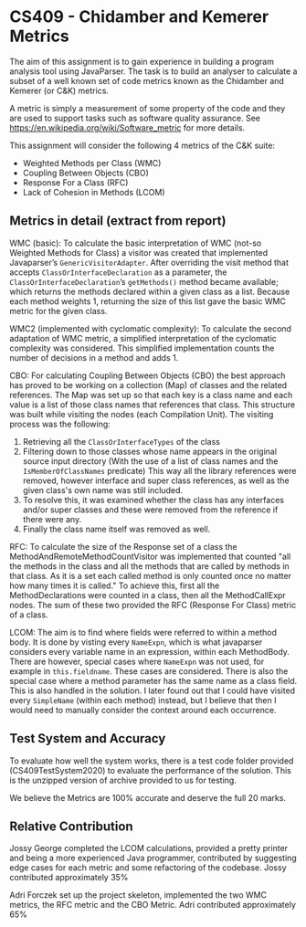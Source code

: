 # CS409 - Chidamber and Kemerer Metrics

The aim of this assignment is to gain experience in building a program analysis tool using JavaParser.
The task is to build an analyser to calculate a subset of a well known set of code metrics known as the Chidamber and Kemerer (or C&K) metrics.

A metric is simply a measurement of some property of the code and they are used to support tasks such as software quality assurance.
See https://en.wikipedia.org/wiki/Software_metric  for more details.

This assignment will consider the following 4 metrics of the C&K suite:

- Weighted Methods per Class (WMC)
- Coupling Between Objects (CBO)
- Response For a Class (RFC)
- Lack of Cohesion in Methods (LCOM)

Metrics in detail (extract from report)
---
WMC (basic):
To calculate the basic interpretation of WMC (not-so Weighted Methods for Class) a visitor was created that implemented Javaparser’s `GenericVisitorAdapter`. After overriding the visit method that accepts `ClassOrInterfaceDeclaration` as a parameter, the `ClassOrInterfaceDeclaration`’s `getMethods()` method became available; which returns the methods declared within a given class as a list. Because each method weights 1, returning the size of this list gave the basic WMC metric for the given class.

WMC2 (implemented with cyclomatic complexity):
To calculate the second adaptation of WMC metric, a simplified interpretation of the cyclomatic complexity was considered. This simplified implementation counts the number of decisions in a method and adds 1.

CBO:
For calculating Coupling Between Objects (CBO) the best approach has proved to be working on a collection (Map) of classes and the related references. The Map was set up so that each key is a class name and each value is a list of those class names that references that class.
This structure was built while visiting the nodes (each Compilation Unit). The visiting process was the following: 
1. Retrieving all the `ClassOrInterfaceTypes` of the class
2. Filtering down to those classes whose name appears in the original source input directory (With the use of a list of class names and the `IsMemberOfClassNames` predicate)
This way all the library references were removed, however interface and super class references, as well as the given class's own name was still included.
3. To resolve this, it was examined whether the class has any interfaces and/or super classes and these were removed from the reference if there were any.
4. Finally the class name itself was removed as well.

RFC:
To calculate the size of the Response set of a class the MethodAndRemoteMethodCountVisitor was implemented that counted "all the methods in the class and all the methods that are called by methods in that class. As it is a set each called method is only counted once no matter how many times it is called." 
To achieve this, first all the MethodDeclarations were counted in a class, then all the MethodCallExpr nodes. The sum of these two provided the RFC (Response For Class) metric of a class.

LCOM:
The aim is to find where fields were referred to within a method body. It is done by visting every `NameExpn`, which is what javaparser considers every variable name in an expression, within each MethodBody. There are however, special cases where `NameExpn` was not used, for example in `this.fieldname`. These cases are considered. There is also the special case where a method parameter has the same name as a class field. This is also handled in the solution.
I later found out that I could have visited every `SimpleName` (within each method) instead, but I believe that then I would need to manually consider the context around each occurrence.

Test System and Accuracy
---
To evaluate how well the system works, there is a test code folder provided (CS409TestSystem2020) to evaluate the performance of the solution. This is the unzipped version of archive provided to us for testing.

We believe the Metrics are 100% accurate and deserve the full 20 marks.

Relative Contribution
---

Jossy George completed the LCOM calculations, provided a pretty printer and being a more experienced Java programmer, contributed by suggesting edge cases for each metric and some refactoring of the codebase.
Jossy contributed approximately 35%

Adri Forczek set up the project skeleton, implemented the two WMC metrics, the RFC metric and the CBO Metric.
Adri contributed approximately 65%